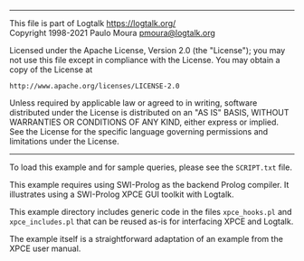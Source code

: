 ________________________________________________________________________

This file is part of Logtalk <https://logtalk.org/>  
Copyright 1998-2021 Paulo Moura <pmoura@logtalk.org>

Licensed under the Apache License, Version 2.0 (the "License");
you may not use this file except in compliance with the License.
You may obtain a copy of the License at

    http://www.apache.org/licenses/LICENSE-2.0

Unless required by applicable law or agreed to in writing, software
distributed under the License is distributed on an "AS IS" BASIS,
WITHOUT WARRANTIES OR CONDITIONS OF ANY KIND, either express or implied.
See the License for the specific language governing permissions and
limitations under the License.
________________________________________________________________________


To load this example and for sample queries, please see the `SCRIPT.txt`
file.

This example requires using SWI-Prolog as the backend Prolog compiler.
It illustrates using a SWI-Prolog XPCE GUI toolkit with Logtalk.

This example directory includes generic code in the files `xpce_hooks.pl`
and `xpce_includes.pl` that can be reused as-is for interfacing XPCE and
Logtalk.

The example itself is a straightforward adaptation of an example from the
XPCE user manual.
